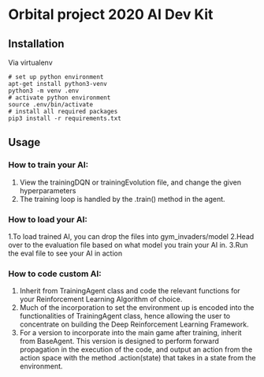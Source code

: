 # Orbital project 2020 AI Dev Kit

## Installation

Via virtualenv
~~~
# set up python environment
apt-get install python3-venv
python3 -m venv .env
# activate python environment
source .env/bin/activate
# install all required packages
pip3 install -r requirements.txt
~~~

## Usage
### How to train your AI:
1. View the trainingDQN or trainingEvolution file, and change the given hyperparameters
2. The training loop is handled by the .train() method in the agent.
### How to load your AI:
1.To load trained AI, you can drop the files into gym_invaders/model
2.Head over to the evaluation file based on what model you train your AI in.
3.Run the eval file to see your AI in action
### How to code custom AI:
1. Inherit from TrainingAgent class and code the relevant functions for your Reinforcement Learning Algorithm of choice. 
2. Much of the incorporation to set the environment up is encoded into the functionalities of TrainingAgent class, hence allowing the user to concentrate on building the Deep Reinforcement Learning Framework.
3. For a version to incorporate into the main game after training, inherit from BaseAgent. This version is designed to perform forward propagation in the execution of the code, and output an action from the action space with the method .action(state) that takes in a state from the environment.


